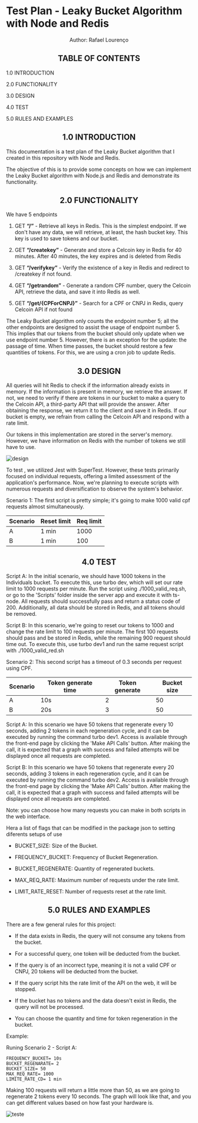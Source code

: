 # Test Plan - Leaky Bucket Algorithm with Node and Redis

<div align="center">
Author: Rafael Lourenço

## TABLE OF CONTENTS
</div>

 1.0 INTRODUCTION

2.0 FUNCTIONALITY

3.0 DESIGN

4.0 TEST

5.0 RULES AND EXAMPLES



<h2 align="center">
  <strong>1.0 INTRODUCTION</strong>
</h2>


This documentation is a  test plan  of the Leaky Bucket algorithm that I created in this repository with Node and Redis.

The objective of this is to provide some concepts on how we can implement the Leaky Bucket algorithm with Node.js and Redis and demonstrate its functionality.

<h2 align="center">
  <strong>2.0 FUNCTIONALITY</strong>
</h2>


We have 5 endpoints  

1. GET **“/”** - Retrieve all keys in Redis. This is the simplest endpoint. If we don't have any data, we will retrieve, at least, the hash bucket key. This key is used to save tokens and our bucket.

2. GET **“/createkey”** - Generate and store a Celcoin key in Redis for 40 minutes. After 40 minutes, the key expires and is deleted from Redis

3. GET **“/verifykey”** - Verify the existence of a key in Redis and redirect to /createkey if not found.

4. GET **“/getrandom”** - Generate a random CPF number, query the Celcoin API, retrieve the data, and save it into Redis as well.

5. GET **“/get/{CPForCNPJ}”** - Search for a CPF or CNPJ in Redis, query Celcoin API if not found

The Leaky Bucket algorithm only counts the endpoint number 5; all the other endpoints are designed to assist the usage of endpoint number 5. This implies that our tokens from the bucket should only update when we use endpoint number 5. However, there is an exception for the update: the passage of time. When time passes, the bucket should restore a few quantities of tokens. For this, we are using a cron job to update Redis.


<h2 align="center">
  <strong>3.0 DESIGN</strong>
</h2>

All queries will hit Redis to check if the information already exists in memory. If the information is present in memory, we retrieve the answer. If not, we need to verify if there are tokens in our bucket to make a query to the Celcoin API, a third-party API that will provide the answer. After obtaining the response, we return it to the client and save it in Redis. If our bucket is empty, we refrain from calling the Celcoin API and respond with a rate limit.

Our tokens in this implementation are stored in the server's memory. However, we have information on Redis with the number of tokens we still have to use.

![design](https://res.cloudinary.com/practicaldev/image/fetch/s--ATr29Qgv--/c_limit%2Cf_auto%2Cfl_progressive%2Cq_auto%2Cw_800/https://dev-to-uploads.s3.amazonaws.com/uploads/articles/txvm68kivusmrab1qc04.png)





To test , we utilized Jest with SuperTest. However, these tests primarily focused on individual requests, offering a limited assessment of the application's performance. Now, we're planning to execute scripts with numerous requests and diversification to observe the system's behavior.

Scenario 1:
The first script is pretty simple; it's going to make 1000 valid cpf requests almost simultaneously.

| Scenario    | Reset limit | Req limit |
|-------------|-------------|-----------|
| A           | 1 min       | 1000      |
| B           | 1 min       | 100       |

<h2 align="center">
  <strong>4.0 TEST</strong>
</h2>


Script A: In the initial scenario, we should have 1000 tokens in the Individuals bucket. To execute this, use turbo dev, which will set our rate limit to 1000 requests per minute. Run the script using ./1000_valid_req.sh, or go to the 'Scripts' folder inside the server app and execute it with ts-node. All requests should successfully pass and return a status code of 200. Additionally, all data should be stored in Redis, and all tokens should be removed.

Script B: In this scenario, we're going to reset our tokens to 1000 and change the rate limit to 100 requests per minute. The first 100 requests should pass and be stored in Redis, while the remaining 900 request should time out. To execute this, use turbo dev1 and run the same request script with ./1000_valid_red.sh

	
Scenario 2:
This second script has a timeout of 0.3 seconds per request using CPF.



| Scenario    | Token generate time | Token generate | Bucket size |
|-------------|----------------------|-----------------|-------------|
| A           | 10s                  | 2               | 50         |
| B           | 20s                  | 3               | 50         |



Script A: In this scenario we have 50 tokens that regenerate every 10 seconds, adding 2 tokens in each regeneration cycle, and it can be executed by running the command turbo dev1. Access is available through the front-end page by clicking the 'Make API Calls' button. After making the call, it is expected that a graph with success and failed attempts will be displayed once all requests are completed.

Script B: In this scenario we have 50 tokens that regenerate every 20 seconds, adding 3 tokens in each regeneration cycle, and it can be executed by running the command turbo dev2. Access is available through the front-end page by clicking the 'Make API Calls' button. After making the call, it is expected that a graph with success and failed attempts will be displayed once all requests are completed.

Note: you can choose how many requests you can make in both scripts in the web interface.

Hera a list of flags that can be modified in the package json to setting diferents setups of use 


* BUCKET_SIZE: Size of the Bucket.

* FREQUENCY_BUCKET: Frequency of Bucket Regeneration.

* BUCKET_REGENERATE: Quantity of regenerated buckets.

* MAX_REQ_RATE: Maximum number of requests under the rate limit.

* LIMIT_RATE_RESET: Number of requests reset at the rate limit.


<h2 align="center">
  <strong>5.0 RULES AND EXAMPLES </strong>
</h2>

There are a few general rules for this project:

- If the data exists in Redis, the query will not consume any tokens from the bucket.

- For a successful query, one token will be deducted from the bucket.

- If the query is of an incorrect type, meaning it is not a valid CPF or CNPJ, 20 tokens will be deducted from the bucket.

- If the query script hits the rate limit of the API on the web, it will be stopped.

- If the bucket has no tokens and the data doesn't exist in Redis, the query will not be processed.

- You can choose the quantity and time for token regeneration in the bucket.


Example: 


Runing Scenario 2 - Script A:

    FREQUENCY_BUCKET= 10s 
    BUCKET_REGENARATE= 2 
    BUCKET_SIZE= 50 
    MAX_REQ_RATE= 1000
    LIMITE_RATE_CD= 1 min 


Making 100 requests will return a little more than 50, as we are going to regenerate 2 tokens every 10 seconds. The graph will look like that, and you can get different values based on how fast your hardware is.


![teste](https://res.cloudinary.com/practicaldev/image/fetch/s--PCUPgynt--/c_limit%2Cf_auto%2Cfl_progressive%2Cq_auto%2Cw_800/https://dev-to-uploads.s3.amazonaws.com/uploads/articles/sdn36eiomfqc6d1ai2z5.png)

